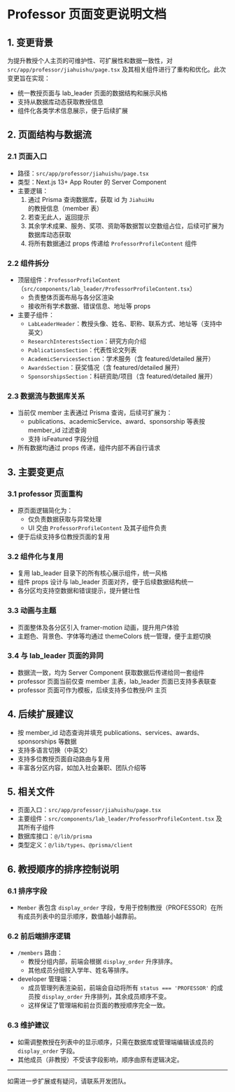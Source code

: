 # Professor 页面变更说明文档

## 1. 变更背景

为提升教授个人主页的可维护性、可扩展性和数据一致性，对 `src/app/professor/jiahuishu/page.tsx` 及其相关组件进行了重构和优化。此次变更旨在实现：
- 统一教授页面与 lab_leader 页面的数据结构和展示风格
- 支持从数据库动态获取教授信息
- 组件化各类学术信息展示，便于后续扩展

## 2. 页面结构与数据流

### 2.1 页面入口
- 路径：`src/app/professor/jiahuishu/page.tsx`
- 类型：Next.js 13+ App Router 的 Server Component
- 主要逻辑：
  1. 通过 Prisma 查询数据库，获取 id 为 `JiahuiHu` 的教授信息（member 表）
  2. 若查无此人，返回提示
  3. 其余学术成果、服务、奖项、资助等数据暂以空数组占位，后续可扩展为数据库动态获取
  4. 将所有数据通过 props 传递给 `ProfessorProfileContent` 组件

### 2.2 组件拆分
- 顶层组件：`ProfessorProfileContent`（`src/components/lab_leader/ProfessorProfileContent.tsx`）
  - 负责整体页面布局与各分区渲染
  - 接收所有学术数据、错误信息、地址等 props
- 主要子组件：
  - `LabLeaderHeader`：教授头像、姓名、职称、联系方式、地址等（支持中英文）
  - `ResearchInterestsSection`：研究方向介绍
  - `PublicationsSection`：代表性论文列表
  - `AcademicServicesSection`：学术服务（含 featured/detailed 展开）
  - `AwardsSection`：获奖情况（含 featured/detailed 展开）
  - `SponsorshipsSection`：科研资助/项目（含 featured/detailed 展开）

### 2.3 数据流与数据库关系
- 当前仅 member 主表通过 Prisma 查询，后续可扩展为：
  - publications、academicService、award、sponsorship 等表按 member_id 过滤查询
  - 支持 isFeatured 字段分组
- 所有数据均通过 props 传递，组件内部不再自行请求

## 3. 主要变更点

### 3.1 professor 页面重构
- 原页面逻辑简化为：
  - 仅负责数据获取与异常处理
  - UI 交由 `ProfessorProfileContent` 及其子组件负责
- 便于后续支持多位教授页面的复用

### 3.2 组件化与复用
- 复用 lab_leader 目录下的所有核心展示组件，统一风格
- 组件 props 设计与 lab_leader 页面对齐，便于后续数据结构统一
- 各分区均支持空数据和错误提示，提升健壮性

### 3.3 动画与主题
- 页面整体及各分区引入 framer-motion 动画，提升用户体验
- 主题色、背景色、字体等均通过 themeColors 统一管理，便于主题切换

### 3.4 与 lab_leader 页面的异同
- 数据流一致，均为 Server Component 获取数据后传递给同一套组件
- professor 页面当前仅查 member 主表，lab_leader 页面已支持多表联查
- professor 页面可作为模板，后续支持多位教授/PI 主页

## 4. 后续扩展建议
- 按 member_id 动态查询并填充 publications、services、awards、sponsorships 等数据
- 支持多语言切换（中英文）
- 支持多位教授页面自动路由与复用
- 丰富各分区内容，如加入社会兼职、团队介绍等

## 5. 相关文件
- 页面入口：`src/app/professor/jiahuishu/page.tsx`
- 主要组件：`src/components/lab_leader/ProfessorProfileContent.tsx` 及其所有子组件
- 数据库接口：`@/lib/prisma`
- 类型定义：`@/lib/types`、`@prisma/client`

## 6. 教授顺序的排序控制说明

### 6.1 排序字段
- `Member` 表包含 `display_order` 字段，专用于控制教授（PROFESSOR）在所有成员列表中的显示顺序，数值越小越靠前。

### 6.2 前后端排序逻辑
- `/members` 路由：
  - 教授分组内部，前端会根据 `display_order` 升序排序。
  - 其他成员分组按入学年、姓名等排序。
- developer 管理端：
  - 成员管理列表渲染前，前端会自动将所有 `status === 'PROFESSOR'` 的成员按 `display_order` 升序排列，其余成员顺序不变。
  - 这样保证了管理端和前台页面的教授顺序完全一致。

### 6.3 维护建议
- 如需调整教授在列表中的显示顺序，只需在数据库或管理端编辑该成员的 `display_order` 字段。
- 其他成员（非教授）不受该字段影响，顺序由原有逻辑决定。

---
如需进一步扩展或有疑问，请联系开发团队。 